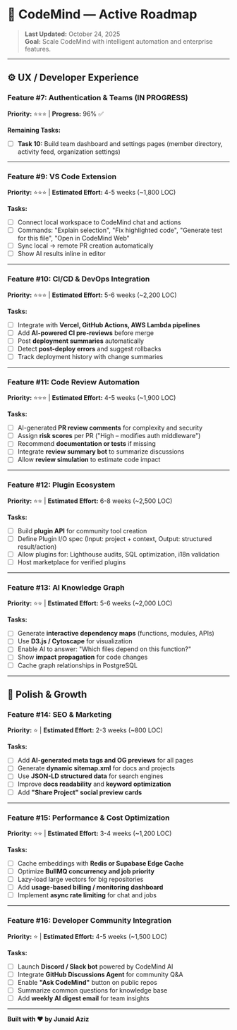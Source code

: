 # 🤖 CodeMind — Active Roadmap

> **Last Updated:** October 24, 2025  
> **Goal:** Scale CodeMind with intelligent automation and enterprise features.

---

## ⚙️ UX / Developer Experience

### **Feature #7: Authentication & Teams** (IN PROGRESS)

**Priority:** ⭐⭐⭐ | **Progress:** 96% ✅

**Remaining Tasks:**
- [ ] **Task 10:** Build team dashboard and settings pages (member directory, activity feed, organization settings)

---

### **Feature #9: VS Code Extension**

**Priority:** ⭐⭐⭐ | **Estimated Effort:** 4-5 weeks (~1,800 LOC)

**Tasks:**
- [ ] Connect local workspace to CodeMind chat and actions
- [ ] Commands: "Explain selection", "Fix highlighted code", "Generate test for this file", "Open in CodeMind Web"
- [ ] Sync local → remote PR creation automatically
- [ ] Show AI results inline in editor

---

### **Feature #10: CI/CD & DevOps Integration**

**Priority:** ⭐⭐⭐ | **Estimated Effort:** 5-6 weeks (~2,200 LOC)

**Tasks:**
- [ ] Integrate with **Vercel, GitHub Actions, AWS Lambda pipelines**
- [ ] Add **AI-powered CI pre-reviews** before merge
- [ ] Post **deployment summaries** automatically
- [ ] Detect **post-deploy errors** and suggest rollbacks
- [ ] Track deployment history with change summaries

---

### **Feature #11: Code Review Automation**

**Priority:** ⭐⭐⭐ | **Estimated Effort:** 4-5 weeks (~1,900 LOC)

**Tasks:**
- [ ] AI-generated **PR review comments** for complexity and security
- [ ] Assign **risk scores** per PR ("High – modifies auth middleware")
- [ ] Recommend **documentation or tests** if missing
- [ ] Integrate **review summary bot** to summarize discussions
- [ ] Allow **review simulation** to estimate code impact

---

### **Feature #12: Plugin Ecosystem**

**Priority:** ⭐⭐ | **Estimated Effort:** 6-8 weeks (~2,500 LOC)

**Tasks:**
- [ ] Build **plugin API** for community tool creation
- [ ] Define Plugin I/O spec (Input: project + context, Output: structured result/action)
- [ ] Allow plugins for: Lighthouse audits, SQL optimization, i18n validation
- [ ] Host marketplace for verified plugins

---

### **Feature #13: AI Knowledge Graph**

**Priority:** ⭐⭐ | **Estimated Effort:** 5-6 weeks (~2,000 LOC)

**Tasks:**
- [ ] Generate **interactive dependency maps** (functions, modules, APIs)
- [ ] Use **D3.js / Cytoscape** for visualization
- [ ] Enable AI to answer: "Which files depend on this function?"
- [ ] Show **impact propagation** for code changes
- [ ] Cache graph relationships in PostgreSQL

---

## 💎 Polish & Growth

### **Feature #14: SEO & Marketing**

**Priority:** ⭐ | **Estimated Effort:** 2-3 weeks (~800 LOC)

**Tasks:**
- [ ] Add **AI-generated meta tags and OG previews** for all pages
- [ ] Generate **dynamic sitemap.xml** for docs and projects
- [ ] Use **JSON-LD structured data** for search engines
- [ ] Improve **docs readability** and **keyword optimization**
- [ ] Add **"Share Project" social preview cards**

---

### **Feature #15: Performance & Cost Optimization**

**Priority:** ⭐⭐ | **Estimated Effort:** 3-4 weeks (~1,200 LOC)

**Tasks:**
- [ ] Cache embeddings with **Redis or Supabase Edge Cache**
- [ ] Optimize **BullMQ concurrency and job priority**
- [ ] Lazy-load large vectors for big repositories
- [ ] Add **usage-based billing / monitoring dashboard**
- [ ] Implement **async rate limiting** for chat and jobs

---

### **Feature #16: Developer Community Integration**

**Priority:** ⭐ | **Estimated Effort:** 4-5 weeks (~1,500 LOC)

**Tasks:**
- [ ] Launch **Discord / Slack bot** powered by CodeMind AI
- [ ] Integrate **GitHub Discussions Agent** for community Q&A
- [ ] Enable **"Ask CodeMind"** button on public repos
- [ ] Summarize common questions for knowledge base
- [ ] Add **weekly AI digest email** for team insights

---

**Built with ❤️ by Junaid Aziz**
